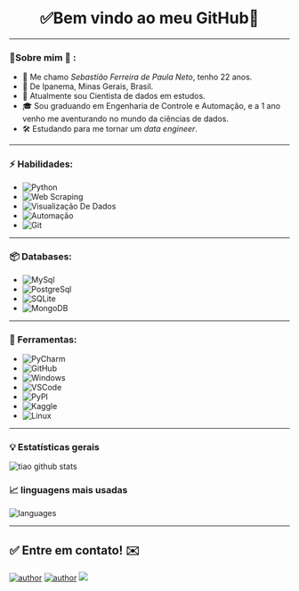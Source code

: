  <h1 align="center"> 
	✅Bem vindo ao meu GitHub🚀
</h1>

---

### 👦Sobre mim :seedling: : 
- 👋 Me chamo *Sebastião Ferreira de Paula Neto*, tenho 22 anos.
- 📌  De Ipanema, Minas Gerais, Brasil.
- 💼 Atualmente sou Cientista de dados em estudos.
- 🎓 Sou graduando em Engenharia de Controle e Automação, e a 1 ano venho me aventurando no mundo da ciências de dados.
- 🛠️ Estudando para me tornar um *data engineer*.


<hr>

### ⚡ Habilidades:
- ![Python](https://img.shields.io/badge/-Python-3776AB?&logo=Python&logoColor=FFFFFF)
- ![Web Scraping](https://img.shields.io/badge/-Web%20Scraping-3776AB?&logoColor=FFFFFF)  
- ![Visualização De Dados](https://img.shields.io/badge/-Visualização%20De%20Dados-3776AB?&logoColor=FFFFFF)
- ![Automação](https://img.shields.io/badge/-Automação-3776AB?&logoColor=FFFFFF) 
- ![Git](https://img.shields.io/badge/-Git-F05032?&logo=git&logoColor=FFFFFF) 

---

### 📦 Databases:
- ![MySql](https://img.shields.io/badge/-MySql-003B57?&logo=MySQL&logoColor=FFFFFF) 
- ![PostgreSql](https://img.shields.io/badge/-PostgreSql-336791?&logo=postgresql&logoColor=FFFFFF) 
- ![SQLite](https://img.shields.io/badge/-SQLite-4479A1?&logo=sqlite&logoColor=FFFFFF)
- <img alt="MongoDB" src ="https://img.shields.io/badge/MongoDB-%234ea94b.svg?&style=for-the-badge&logo=mongodb&logoColor=white"/>

---

### 🧰 Ferramentas:
- ![PyCharm](https://img.shields.io/badge/-PyCharm-181717?&logo=PyCharm&logoColor=FFFFFF) 
- ![GitHub](https://img.shields.io/badge/-GitHub-181717?&logo=GitHub&logoColor=FFFFFF) 
- ![Windows](https://img.shields.io/badge/-Windows-0078D6?&logo=Windows&logoColor=FFFFFF) 
- ![VSCode](https://img.shields.io/badge/-VSCode-007ACC?&logo=Visual%20Studio%20Code&logoColor=FFFFFF) 
- ![PyPI](https://img.shields.io/badge/-PyPI-3775A9?&logo=PyPI&logoColor=FFFFFF) 
- ![Kaggle](https://img.shields.io/badge/-Kaggle-20BEFF?&logo=Kaggle&logoColor=FFFFFF) 
- ![Linux](https://img.shields.io/badge/-Linux-FCC624?&logo=Linux&logoColor=FFFFFF) 

---

### :bulb:  Estatísticas gerais 
 
![tiao github stats](https://github-readme-stats.vercel.app/api?username=Tiao553&theme=cobalt&show_icons=true)

### 📈  linguagens mais usadas 
![languages](https://github-readme-stats.vercel.app/api/top-langs/?username=Tiao553&hide=scss&layout=compact&theme=cobalt&title_color=2ED3EA)

<hr>

## ✅ Entre em contato! ✉️

[![author](https://img.shields.io/badge/Linkedin-Sebastiao-blue.svg)](https://www.linkedin.com/in/sebasti%C3%A3o-ferreira-de-paula-neto-84673216b/) 
[![author](https://img.shields.io/badge/github-tiao553-black.svg)](https://github.com/Tiao553) 
[![](https://img.shields.io/badge/medium-Sebastiao553-yellow.svg)](https://sebastiao--553.medium.com/)
